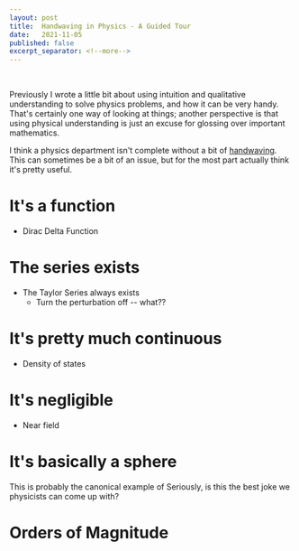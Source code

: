 ```yaml
---
layout: post
title:  Handwaving in Physics - A Guided Tour
date:   2021-11-05
published: false
excerpt_separator: <!--more-->
---
```


<!--more-->

<br />

Previously I wrote a little bit about using intuition and qualitative understanding to solve physics problems, and how it can be very handy. That's certainly one way of looking at things; another perspective is that using physical understanding is just an excuse for glossing over important mathematics. 

I think a physics department isn't complete without a bit of [handwaving](https://en.wikipedia.org/wiki/Hand-waving). This can sometimes be a bit of an issue, but for the most part actually think it's pretty useful. 

# It's a function
* Dirac Delta Function

# The series exists
* The Taylor Series always exists
    * Turn the perturbation off -- what??

# It's pretty much continuous
* Density of states

# It's negligible
* Near field

# It's basically a sphere
This is probably the canonical example of 
Seriously, is this the best joke we physicists can come up with?

# Orders of Magnitude


